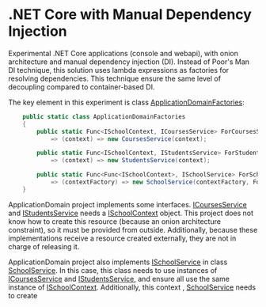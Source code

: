 # .NET Core with Manual Dependency Injection
Experimental .NET Core applications (console and webapi), with onion architecture and manual dependency injection (DI). Instead of Poor's Man DI technique, this solution uses lambda expressions as factories for resolving dependencies. This technique ensure the same level of decoupling compared to container-based DI. 

The key element in this experiment is class [ApplicationDomainFactories](src/ApplicationDomain/ApplicationDomainFactories.cs):

```C#
    public static class ApplicationDomainFactories
    {
        public static Func<ISchoolContext, ICoursesService> ForCoursesService
            => (context) => new CoursesService(context);

        public static Func<ISchoolContext, IStudentsService> ForStudentsService
            => (context) => new StudentsService(context);

        public static Func<Func<ISchoolContext>, ISchoolService> ForSchoolService
            => (contextFactory) => new SchoolService(contextFactory, ForCoursesService, ForStudentsService);
    }
```

ApplicationDomain project implements some interfaces. [ICoursesService](src/ApplicationDomain.Repositories/ICoursesService.cs) and [IStudentsService](src/ApplicationDomain.Repositories/IStudentsService.cs) needs a [ISchoolContext](src/ApplicationDomain.Repositories/ISchoolContext.cs) object. This project does not know how to create this resource (because an onion architecture constraint), so it must be provided from outside. Additionally, because these implementations receive a resource created externally, they are not in charge of releasing it.

ApplicationDomain project also implements [ISchoolService](src/ApplicationDomain.Repositories/ISchoolService.cs) in class [SchoolService](src/ApplicationDomain/SchoolService.cs). In this case, this class needs to use instances of [ICoursesService](src/ApplicationDomain.Repositories/ICoursesService.cs) and [IStudentsService](src/ApplicationDomain.Repositories/IStudentsService.cs), and ensure all use the same instance of [ISchoolContext](src/ApplicationDomain.Repositories/ISchoolContext.cs). Additionally, this context , [SchoolService](src/ApplicationDomain/SchoolService.cs) needs to create 
